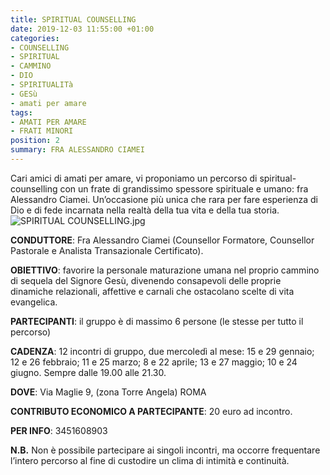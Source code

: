 ```yaml
---
title: SPIRITUAL COUNSELLING
date: 2019-12-03 11:55:00 +01:00
categories:
- COUNSELLING
- SPIRITUAL
- CAMMINO
- DIO
- SPIRITUALITà
- GESù
- amati per amare
tags:
- AMATI PER AMARE
- FRATI MINORI
position: 2
summary: FRA ALESSANDRO CIAMEI
---
```


Cari amici di amati per amare, vi proponiamo un percorso di spiritual-counselling con un frate di grandissimo spessore spirituale e umano: fra Alessandro Ciamei. Un’occasione più unica che rara per fare esperienza di Dio e di fede incarnata nella realtà della tua vita e della tua storia.![SPIRITUAL COUNSELLING.jpg](/uploads/SPIRITUAL%20COUNSELLING.jpg)

**CONDUTTORE**: Fra Alessandro Ciamei (Counsellor Formatore, Counsellor Pastorale e Analista Transazionale Certificato).

**OBIETTIVO**: favorire la personale maturazione umana nel proprio cammino di sequela del Signore Gesù, divenendo consapevoli delle proprie dinamiche relazionali, affettive e carnali che ostacolano scelte di vita evangelica.

**PARTECIPANTI**: il gruppo è di massimo 6 persone (le stesse per tutto il percorso)

**CADENZA**: 12 incontri di gruppo, due mercoledì al mese: 15 e 29 gennaio; 12 e 26 febbraio; 11 e 25 marzo; 8 e 22 aprile; 13 e 27 maggio; 10 e 24 giugno. Sempre dalle 19.00 alle 21.30.

**DOVE**: Via Maglie 9, (zona Torre Angela) ROMA

**CONTRIBUTO ECONOMICO A PARTECIPANTE**: 20 euro ad incontro.

**PER INFO**: 3451608903

**N.B.** Non è possibile partecipare ai singoli incontri, ma occorre frequentare l’intero percorso al fine di custodire un clima di intimità e continuità.